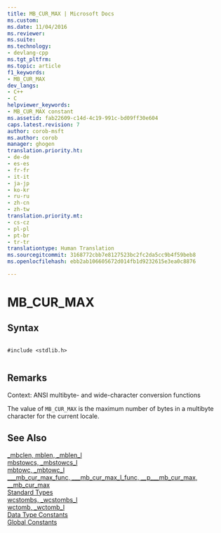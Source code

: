```yaml
---
title: MB_CUR_MAX | Microsoft Docs
ms.custom: 
ms.date: 11/04/2016
ms.reviewer: 
ms.suite: 
ms.technology:
- devlang-cpp
ms.tgt_pltfrm: 
ms.topic: article
f1_keywords:
- MB_CUR_MAX
dev_langs:
- C++
- C
helpviewer_keywords:
- MB_CUR_MAX constant
ms.assetid: fab22609-c14d-4c19-991c-bd09ff30e604
caps.latest.revision: 7
author: corob-msft
ms.author: corob
manager: ghogen
translation.priority.ht:
- de-de
- es-es
- fr-fr
- it-it
- ja-jp
- ko-kr
- ru-ru
- zh-cn
- zh-tw
translation.priority.mt:
- cs-cz
- pl-pl
- pt-br
- tr-tr
translationtype: Human Translation
ms.sourcegitcommit: 3168772cbb7e8127523bc2fc2da5cc9b4f59beb8
ms.openlocfilehash: ebb2ab106605672d014fb1d9232615e3ea0c8876

---
```

# MB_CUR_MAX
## Syntax  
  
```  
  
#include <stdlib.h>  
  
```  
  
## Remarks  
 Context: ANSI multibyte- and wide-character conversion functions  
  
 The value of `MB_CUR_MAX` is the maximum number of bytes in a multibyte character for the current locale.  
  
## See Also  
 [_mbclen, mblen, _mblen_l](../c-runtime-library/reference/mbclen-mblen-mblen-l.md)   
 [mbstowcs, _mbstowcs_l](../c-runtime-library/reference/mbstowcs-mbstowcs-l.md)   
 [mbtowc, _mbtowc_l](../c-runtime-library/reference/mbtowc-mbtowc-l.md)   
 [___mb_cur_max_func, \_\__mb_cur_max_l_func, \__p\_\__mb_cur_max, \__mb_cur_max](../c-runtime-library/mb-cur-max-func-mb-cur-max-l-func-p-mb-cur-max-mb-cur-max.md)   
 [Standard Types](../c-runtime-library/standard-types.md)   
 [wcstombs, _wcstombs_l](../c-runtime-library/reference/wcstombs-wcstombs-l.md)   
 [wctomb, _wctomb_l](../c-runtime-library/reference/wctomb-wctomb-l.md)   
 [Data Type Constants](../c-runtime-library/data-type-constants.md)   
 [Global Constants](../c-runtime-library/global-constants.md)


<!--HONumber=Jan17_HO2-->


